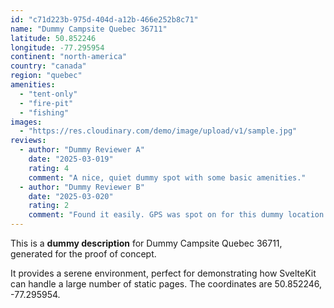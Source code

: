 ```yaml
---
id: "c71d223b-975d-404d-a12b-466e252b8c71"
name: "Dummy Campsite Quebec 36711"
latitude: 50.852246
longitude: -77.295954
continent: "north-america"
country: "canada"
region: "quebec"
amenities:
  - "tent-only"
  - "fire-pit"
  - "fishing"
images:
  - "https://res.cloudinary.com/demo/image/upload/v1/sample.jpg"
reviews:
  - author: "Dummy Reviewer A"
    date: "2025-03-019"
    rating: 4
    comment: "A nice, quiet dummy spot with some basic amenities."
  - author: "Dummy Reviewer B"
    date: "2025-03-020"
    rating: 2
    comment: "Found it easily. GPS was spot on for this dummy location."
---
```


This is a **dummy description** for Dummy Campsite Quebec 36711, generated for the proof of concept.

It provides a serene environment, perfect for demonstrating how SvelteKit can handle a large number of static pages. The coordinates are 50.852246, -77.295954.
